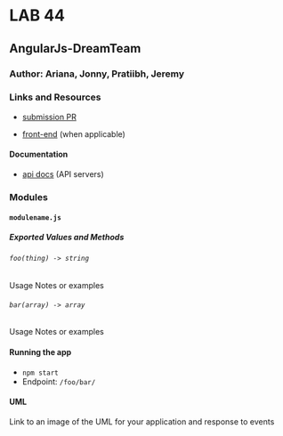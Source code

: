 # LAB 44

## AngularJs-DreamTeam

### Author: Ariana, Jonny, Pratiibh, Jeremy

### Links and Resources
* [submission PR](http://xyz.com)

* [front-end](https://dreamy-shockley-a641ef.netlify.com/) (when applicable)

#### Documentation
* [api docs](http://xyz.com) (API servers)


### Modules
#### `modulename.js`
##### Exported Values and Methods

###### `foo(thing) -> string`
Usage Notes or examples

###### `bar(array) -> array`
Usage Notes or examples


#### Running the app
* `npm start`
* Endpoint: `/foo/bar/`


#### UML
Link to an image of the UML for your application and response to events
